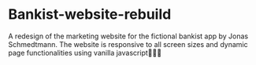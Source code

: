 # Bankist-website-rebuild

A redesign of the marketing website for the fictional bankist app by Jonas Schmedtmann. The website is responsive to all screen sizes and dynamic page functionalities using vanilla javascript👷🏽‍♂️ 
